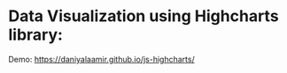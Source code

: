 # Data Visualization using Highcharts library:

Demo: https://daniyalaamir.github.io/js-highcharts/
